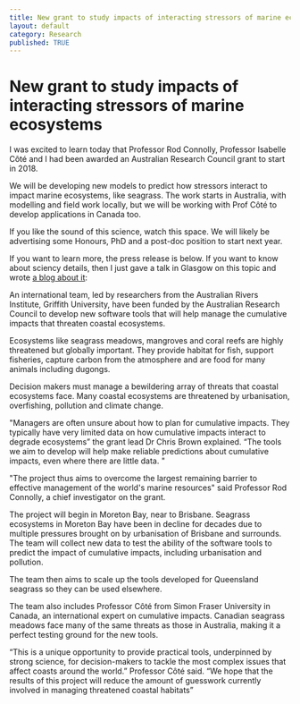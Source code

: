 ```yaml
---
title: New grant to study impacts of interacting stressors of marine ecosystems
layout: default
category: Research
published: TRUE
---
```


# New grant to study impacts of interacting stressors of marine ecosystems

I was excited to learn today that Professor Rod Connolly, Professor Isabelle Côté and I had been awarded an Australian Research Council grant to start in 2018.

We will be developing new models to predict how stressors interact to impact marine ecosystems, like seagrass. The work starts in Australia, with modelling and field work locally, but we will be working with Prof Côté to develop applications in Canada too.

If you like the sound of this science, watch this space. We will likely be advertising some Honours, PhD and a post-doc position to start next year.

If you want to learn more, the press release is below. If you want to know about sciency details, then I just gave a talk in Glasgow on this topic and wrote [a blog about it](http://www.seascapemodels.org/research/2017/10/06/managing-multiple-stressors.html):

An international team, led by researchers from the Australian Rivers Institute, Griffith University, have been funded by the Australian Research Council to develop new software tools that will help manage the cumulative impacts that threaten coastal ecosystems.

Ecosystems like seagrass meadows, mangroves and coral reefs are highly threatened but globally important. They provide habitat for fish, support fisheries, capture carbon from the atmosphere and are food for many animals including dugongs.

Decision makers must manage a bewildering array of threats that coastal ecosystems face. Many coastal ecosystems are threatened by urbanisation, overfishing, pollution and climate change.

"Managers are often unsure about how to plan for cumulative impacts. They typically have very limited data on how cumulative impacts interact to degrade ecosystems” the grant lead Dr Chris Brown explained.  “The tools we aim to develop will help make reliable predictions about cumulative impacts, even where there are little data. "

"The project thus aims to overcome the largest remaining barrier to effective management of the world's marine resources" said Professor Rod Connolly, a chief investigator on the grant.

The project will begin in Moreton Bay, near to Brisbane. Seagrass ecosystems in Moreton Bay have been in decline for decades due to multiple pressures brought on by urbanisation of Brisbane and surrounds. The team will collect new data to test the ability of the software tools to predict the impact of cumulative impacts, including urbanisation and pollution.

The team then aims to scale up the tools developed for Queensland seagrass so they can be used elsewhere.

The team also includes Professor Côté from Simon Fraser University in Canada, an international expert on cumulative impacts. Canadian seagrass meadows face many of the same threats as those in Australia, making it a perfect testing ground for the new tools.

“This is a unique opportunity to provide practical tools, underpinned by strong science, for decision-makers to tackle the most complex issues that affect coasts around the world.” Professor Côté said. “We hope that the results of this project will reduce the amount of guesswork currently involved in managing threatened coastal habitats”
